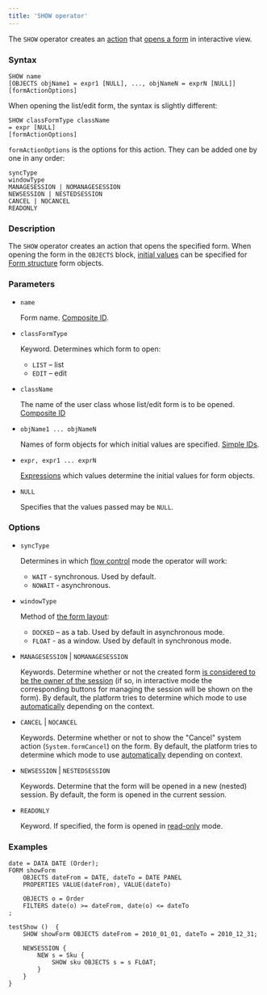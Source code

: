 ```yaml
---
title: 'SHOW operator'
---
```


The `SHOW` operator creates an [action](Actions.md) that [opens a form](In_an_interactive_view_SHOW_DIALOG.md) in interactive view. 

### Syntax

    SHOW name 
    [OBJECTS objName1 = expr1 [NULL], ..., objNameN = exprN [NULL]]
    [formActionOptions] 

When opening the list/edit form, the syntax is slightly different:

    SHOW classFormType className
    = expr [NULL]
    [formActionOptions] 

`formActionOptions` is the options for this action. They can be added one by one in any order:

    syncType
    windowType
    MANAGESESSION | NOMANAGESESSION
    NEWSESSION | NESTEDSESSION
    CANCEL | NOCANCEL
    READONLY

### Description

The `SHOW` operator creates an action that opens the specified form. When opening the form in the `OBJECTS` block, [initial values](Open_form.md#params) can be specified for [Form structure](Form_structure.md) form objects.

### Parameters

- `name`

    Form name. [Composite ID](IDs.md#cid-broken).

- `classFormType`

    Keyword. Determines which form to open:

    - `LIST` – list
    - `EDIT` – edit

- `className`

    The name of the user class whose list/edit form is to be opened. [Composite ID](IDs.md#cid-broken)

- `objName1 ... objNameN`

    Names of form objects for which initial values are specified. [Simple IDs](IDs.md#id-broken).

- `expr, expr1 ... exprN`

    [Expressions](Expression.md) which values determine the initial values for form objects.

- `NULL`

    Specifies that the values passed may be `NULL`.

### Options

- `syncType`

    Determines in which [flow control](In_an_interactive_view_SHOW_DIALOG.md#flow) mode the operator will work:

    - `WAIT` - synchronous. Used by default.
    - `NOWAIT` - asynchronous.

- `windowType`

    Method of [the form layout](In_an_interactive_view_SHOW_DIALOG.md#location):

    - `DOCKED` – as a tab. Used by default in asynchronous mode.
    - `FLOAT` - as a window. Used by default in synchronous mode.

- `MANAGESESSION` | `NOMANAGESESSION`

    Keywords. Determine whether or not the created form [is considered to be the owner of the session](Interactive_view.md#owner) (if so, in interactive mode the corresponding buttons for managing the session will be shown on the form). By default, the platform tries to determine which mode to use [automatically](Interactive_view.md#sysactions) depending on the context.

- `CANCEL` | `NOCANCEL`

    Keywords. Determine whether or not to show the "Cancel" system action (`System.formCancel`) on the form. By default, the platform tries to determine which mode to use [automatically](Interactive_view.md#sysactions) depending on context.

- `NEWSESSION` | `NESTEDSESSION`

    Keywords. Determine that the form will be opened in a new (nested) session. By default, the form is opened in the current session.

- `READONLY`

    Keyword. If specified, the form is opened in [read-only](In_an_interactive_view_SHOW_DIALOG.md#extra) mode.

### Examples

```lsf
date = DATA DATE (Order);
FORM showForm
    OBJECTS dateFrom = DATE, dateTo = DATE PANEL
    PROPERTIES VALUE(dateFrom), VALUE(dateTo)

    OBJECTS o = Order
    FILTERS date(o) >= dateFrom, date(o) <= dateTo
;

testShow ()  {
    SHOW showForm OBJECTS dateFrom = 2010_01_01, dateTo = 2010_12_31;

    NEWSESSION {
        NEW s = Sku {
            SHOW sku OBJECTS s = s FLOAT;
        }
    }
}
```
